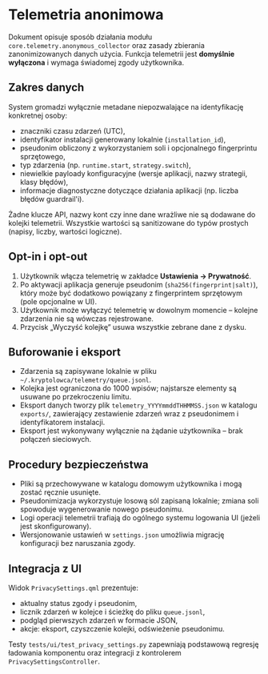 # Telemetria anonimowa

Dokument opisuje sposób działania modułu `core.telemetry.anonymous_collector` oraz zasady
zbierania zanonimizowanych danych użycia. Funkcja telemetrii jest **domyślnie wyłączona** i wymaga
świadomej zgody użytkownika.

## Zakres danych

System gromadzi wyłącznie metadane niepozwalające na identyfikację konkretnej osoby:

- znaczniki czasu zdarzeń (UTC),
- identyfikator instalacji generowany lokalnie (`installation_id`),
- pseudonim obliczony z wykorzystaniem soli i opcjonalnego fingerprintu sprzętowego,
- typ zdarzenia (np. `runtime.start`, `strategy.switch`),
- niewielkie payloady konfiguracyjne (wersje aplikacji, nazwy strategii, klasy błędów),
- informacje diagnostyczne dotyczące działania aplikacji (np. liczba błędów guardrail'i).

Żadne klucze API, nazwy kont czy inne dane wrażliwe nie są dodawane do kolejki telemetrii.
Wszystkie wartości są sanitizowane do typów prostych (napisy, liczby, wartości logiczne).

## Opt-in i opt-out

1. Użytkownik włącza telemetrię w zakładce **Ustawienia → Prywatność**.
2. Po aktywacji aplikacja generuje pseudonim (`sha256(fingerprint|salt)`), który może być
   dodatkowo powiązany z fingerprintem sprzętowym (pole opcjonalne w UI).
3. Użytkownik może wyłączyć telemetrię w dowolnym momencie – kolejne zdarzenia nie są wówczas
   rejestrowane.
4. Przycisk „Wyczyść kolejkę” usuwa wszystkie zebrane dane z dysku.

## Buforowanie i eksport

- Zdarzenia są zapisywane lokalnie w pliku `~/.kryptolowca/telemetry/queue.jsonl`.
- Kolejka jest ograniczona do 1000 wpisów; najstarsze elementy są usuwane po przekroczeniu limitu.
- Eksport danych tworzy plik `telemetry_YYYYmmddTHHMMSS.json` w katalogu `exports/`, zawierający
  zestawienie zdarzeń wraz z pseudonimem i identyfikatorem instalacji.
- Eksport jest wykonywany wyłącznie na żądanie użytkownika – brak połączeń sieciowych.

## Procedury bezpieczeństwa

- Pliki są przechowywane w katalogu domowym użytkownika i mogą zostać ręcznie usunięte.
- Pseudonimizacja wykorzystuje losową sól zapisaną lokalnie; zmiana soli spowoduje wygenerowanie
  nowego pseudonimu.
- Logi operacji telemetrii trafiają do ogólnego systemu logowania UI (jeżeli jest skonfigurowany).
- Wersjonowanie ustawień w `settings.json` umożliwia migrację konfiguracji bez naruszania zgody.

## Integracja z UI

Widok `PrivacySettings.qml` prezentuje:

- aktualny status zgody i pseudonim,
- licznik zdarzeń w kolejce i ścieżkę do pliku `queue.jsonl`,
- podgląd pierwszych zdarzeń w formacie JSON,
- akcje: eksport, czyszczenie kolejki, odświeżenie pseudonimu.

Testy `tests/ui/test_privacy_settings.py` zapewniają podstawową regresję ładowania komponentu oraz
integracji z kontrolerem `PrivacySettingsController`.
